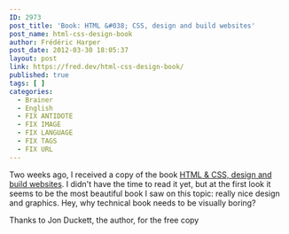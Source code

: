 ```yaml
---
ID: 2973
post_title: 'Book: HTML &#038; CSS, design and build websites'
post_name: html-css-design-book
author: Frédéric Harper
post_date: 2012-03-30 18:05:37
layout: post
link: https://fred.dev/html-css-design-book/
published: true
tags: [ ]
categories:
  - Brainer
  - English
  - FIX ANTIDOTE
  - FIX IMAGE
  - FIX LANGUAGE
  - FIX TAGS
  - FIX URL
---
```

Two weeks ago, I received a copy of the book <a href="https://www.amazon.ca/gp/product/1118008189/ref=as_li_qf_sp_asin_tl?ie=UTF8&amp;tag=outofcomzon-20&amp;link_code=as3&amp;camp=212553&amp;creative=381305&amp;creativeASIN=1118008189" target="_blank" rel="noopener noreferrer">HTML &amp; CSS, design and build websites</a>. I didn't have the time to read it yet, but at the first look it seems to be the most beautiful book I saw on this topic: really nice design and graphics. Hey, why technical book needs to be visually boring?

Thanks to Jon Duckett, the author, for the free copy